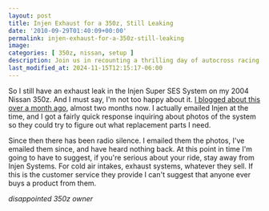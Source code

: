 ```yaml
---
layout: post
title: Injen Exhaust for a 350z, Still Leaking
date: '2010-09-29T01:40:09+00:00'
permalink: injen-exhaust-for-a-350z-still-leaking
image:
categories: [ 350z, nissan, setup ]
description: Join us in recounting a thrilling day of autocross racing in California, including course walk-throughs, heat runs, and personal insights.
last_modified_at: 2024-11-15T12:15:17-06:00
---
```


So I still have an exhaust leak in the Injen Super SES System on my 2004 Nissan 350z. And I must say, I'm not too happy about it. [I blogged about this over a month ago](/ingen-super-ses-exhaust-leak-on-nissan-350z), almost two months now. I actually emailed Injen at the time, and I got a fairly quick response inquiring about photos of the system so they could try to figure out what replacement parts I need.

Since then there has been radio silence. I emailed them the photos, I've emailed them since, and have heard nothing back. At this point in time I'm going to have to suggest, if you're serious about your ride, stay away from Injen Systems. For cold air intakes, exhaust systems, whatever they sell. If this is the customer service they provide I can't suggest that anyone ever buys a product from them.

*disappointed 350z owner*







